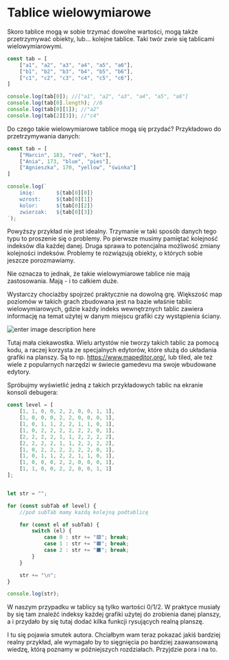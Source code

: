 # Tablice wielowymiarowe

Skoro tablice mogą w sobie trzymać dowolne wartości, mogą także przetrzymywać obiekty, lub... kolejne tablice. Taki twór zwie się tablicami wielowymiarowymi.

```js
const tab = [
    ["a1", "a2", "a3", "a4", "a5", "a6"],
    ["b1", "b2", "b3", "b4", "b5", "b6"],
    ["c1", "c2", "c3", "c4", "c5", "c6"],
]

console.log(tab[0]); //["a1", "a2", "a3", "a4", "a5", "a6"]
console.log(tab[0].length); //6
console.log(tab[0][1]); //"a2"
console.log(tab[2][3]); //"c4"
```

Do czego takie wielowymiarowe tablice mogą się przydać? Przykładowo do przetrzymywania danych:

```js
const tab = [
    ["Marcin", 183, "red", "kot"],
    ["Ania", 173, "blue", "pies"],
    ["Agnieszka", 170, "yellow", "świnka"]
]

console.log(`
    imię:       ${tab[0][0]}
    wzrost:     ${tab[0][1]}
    kolor:      ${tab[0][2]}
    zwierzak:   ${tab[0][3]}
`);
```


Powyższy przykład nie jest idealny. Trzymanie w taki sposób danych tego typu to proszenie się o problemy. Po pierwsze musimy pamiętać kolejność indeksów dla każdej danej. Druga sprawa to potencjalna możliwość zmiany kolejności indeksów. Problemy te rozwiązują obiekty, o których sobie jeszcze porozmawiamy.

Nie oznacza to jednak, że takie wielowymiarowe tablice nie mają zastosowania. Mają - i to całkiem duże.

Wystarczy chociażby spojrzeć praktycznie na dowolną grę. Większość map poziomów w takich grach zbudowana jest na bazie właśnie tablic wielowymiarowych, gdzie każdy indeks wewnętrznych tablic zawiera informację na temat użytej w danym miejscu grafiki czy wystąpienia ściany.

![enter image description here](https://kursjs.pl/kurs/super-podstawy/level-mario.png)

Tutaj mała ciekawostka. Wielu artystów nie tworzy takich tablic za pomocą kodu, a raczej korzysta ze specjalnych edytorów, które służą do układania grafiki na planszy. Są to np. https://www.mapeditor.org/, lub tiled, ale też wiele z popularnych narzędzi w świecie gamedevu ma swoje wbudowane edytory.

Spróbujmy wyświetlić jedną z takich przykładowych tablic na ekranie konsoli debugera:


```js
const level = [
    [1, 1, 0, 0, 2, 2, 0, 0, 1, 1],
    [1, 0, 0, 0, 2, 2, 0, 0, 0, 1],
    [1, 0, 1, 1, 2, 2, 1, 1, 0, 1],
    [1, 0, 2, 2, 2, 2, 2, 2, 0, 1],
    [2, 2, 2, 2, 1, 1, 2, 2, 2, 2],
    [2, 2, 2, 2, 1, 1, 2, 2, 2, 2],
    [1, 0, 2, 2, 2, 2, 2, 2, 0, 1],
    [1, 0, 1, 1, 2, 2, 1, 1, 0, 1],
    [1, 0, 0, 0, 2, 2, 0, 0, 0, 1],
    [1, 1, 0, 0, 2, 2, 0, 0, 1, 1]
];


let str = "";

for (const subTab of level) {
    //pod subTab mamy każdą kolejną podtablicę

    for (const el of subTab) {
        switch (el) {
            case 0 : str += "🟩"; break;
            case 1 : str += "🟫"; break;
            case 2 : str += "⬛"; break;
        }
    }

    str += "\n";
}

console.log(str);
```

W naszym przypadku w tablicy są tylko wartości 0/1/2. W praktyce musiały by się tam znaleźć indeksy każdej grafiki użytej do zrobienia danej planszy, a i przydało by się tutaj dodać kilka funkcji rysujących realną planszę.

I tu się pojawia smutek autora. Chciałbym wam teraz pokazać jakiś bardziej realny przykład, ale wymagało by to sięgnięcia po bardziej zaawansowaną wiedzę, którą poznamy w późniejszych rozdziałach. Przyjdzie pora i na to.